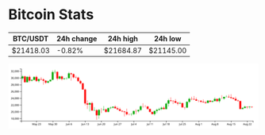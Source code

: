 # Bitcoin Stats

BTC/USDT|24h change|24h high|24h low|
|---|---|---|---|
|$21418.03|-0.82%|$21684.87|$21145.00|

<img src="./chart.svg">
